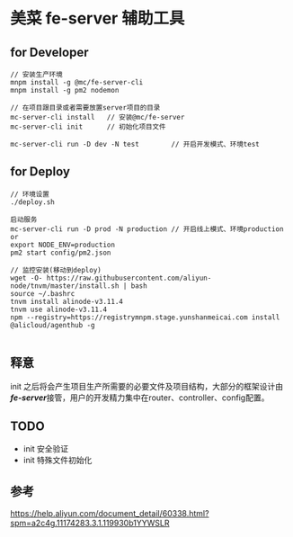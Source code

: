 # 美菜 fe-server 辅助工具

## for Developer

```
// 安装生产环境
mnpm install -g @mc/fe-server-cli
mnpm install -g pm2 nodemon

// 在项目跟目录或者需要放置server项目的目录
mc-server-cli install   // 安装@mc/fe-server
mc-server-cli init      // 初始化项目文件

mc-server-cli run -D dev -N test        // 开启开发模式、环境test
```

## for Deploy

```
// 环境设置
./deploy.sh

启动服务
mc-server-cli run -D prod -N production // 开启线上模式、环境production
or
export NODE_ENV=production
pm2 start config/pm2.json

// 监控安装(移动到deploy)
wget -O- https://raw.githubusercontent.com/aliyun-node/tnvm/master/install.sh | bash
source ~/.bashrc
tnvm install alinode-v3.11.4
tnvm use alinode-v3.11.4
npm --registry=https://registrymnpm.stage.yunshanmeicai.com install @alicloud/agenthub -g


```

## 释意

init 之后将会产生项目生产所需要的必要文件及项目结构，大部分的框架设计由***fe-server***接管，用户的开发精力集中在router、controller、config配置。

## TODO

* init 安全验证
* init 特殊文件初始化

## 参考

https://help.aliyun.com/document_detail/60338.html?spm=a2c4g.11174283.3.1.119930b1YYWSLR
